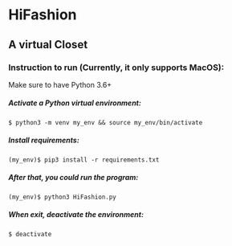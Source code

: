 # HiFashion

## A virtual Closet

### Instruction to run (Currently, it only supports MacOS):

Make sure to have Python 3.6+

##### Activate a Python virtual environment:

```
$ python3 -m venv my_env && source my_env/bin/activate
```

##### Install requirements:

```
(my_env)$ pip3 install -r requirements.txt
```

##### After that, you could run the program:

```
(my_env)$ python3 HiFashion.py
```

##### When exit, deactivate the environment:

```
$ deactivate
```
